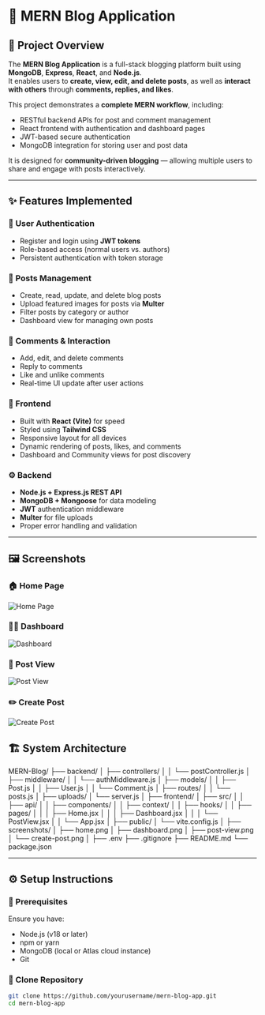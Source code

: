 # 📰 MERN Blog Application

## 🧩 Project Overview
The **MERN Blog Application** is a full-stack blogging platform built using **MongoDB**, **Express**, **React**, and **Node.js**.  
It enables users to **create, view, edit, and delete posts**, as well as **interact with others** through **comments, replies, and likes**.

This project demonstrates a **complete MERN workflow**, including:
- RESTful backend APIs for post and comment management
- React frontend with authentication and dashboard pages
- JWT-based secure authentication
- MongoDB integration for storing user and post data

It is designed for **community-driven blogging** — allowing multiple users to share and engage with posts interactively.

---

## ✨ Features Implemented

### 👤 User Authentication
- Register and login using **JWT tokens**
- Role-based access (normal users vs. authors)
- Persistent authentication with token storage

### 📝 Posts Management
- Create, read, update, and delete blog posts
- Upload featured images for posts via **Multer**
- Filter posts by category or author
- Dashboard view for managing own posts

### 💬 Comments & Interaction
- Add, edit, and delete comments
- Reply to comments
- Like and unlike comments
- Real-time UI update after user actions

### 🎨 Frontend
- Built with **React (Vite)** for speed
- Styled using **Tailwind CSS**
- Responsive layout for all devices
- Dynamic rendering of posts, likes, and comments
- Dashboard and Community views for post discovery

### ⚙️ Backend
- **Node.js + Express.js REST API**
- **MongoDB + Mongoose** for data modeling
- **JWT** authentication middleware
- **Multer** for file uploads
- Proper error handling and validation

---

## 🖼️ Screenshots

### 🏠 Home Page
![Home Page](./screenshots/Home-1.png)

### 🧑‍💻 Dashboard
![Dashboard](./Screenshots/Dashboard-1.png)

### 📝 Post View
![Post View](././screenshots/post-1.png)

### ✏️ Create Post
![Create Post](./screenshots/create-1.png)


## 🏗️ System Architecture

MERN-Blog/
├── backend/
│ ├── controllers/
│ │ └── postController.js
│ ├── middleware/
│ │ └── authMiddleware.js
│ ├── models/
│ │ ├── Post.js
│ │ ├── User.js
│ │ └── Comment.js
│ ├── routes/
│ │ └── posts.js
│ ├── uploads/
│ └── server.js
│
├── frontend/
│ ├── src/
│ │ ├── api/
│ │ ├── components/
│ │ ├── context/
│ │ ├── hooks/
│ │ ├── pages/
│ │ │ ├── Home.jsx
│ │ │ ├── Dashboard.jsx
│ │ │ └── PostView.jsx
│ │ └── App.jsx
│ ├── public/
│ └── vite.config.js
│
├── screenshots/
│ ├── home.png
│ ├── dashboard.png
│ ├── post-view.png
│ └── create-post.png
│
├── .env
├── .gitignore
├── README.md
└── package.json

---

## ⚙️ Setup Instructions

### 🧠 Prerequisites
Ensure you have:
- Node.js (v18 or later)
- npm or yarn
- MongoDB (local or Atlas cloud instance)
- Git

### 🚀 Clone Repository
```bash
git clone https://github.com/yourusername/mern-blog-app.git
cd mern-blog-app
